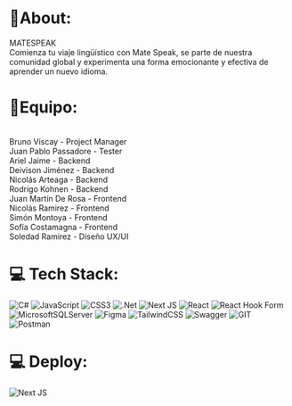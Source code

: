# 💫About:
MATESPEAK<br>Comienza tu viaje lingüístico con Mate Speak, se parte de nuestra comunidad global y experimenta una forma emocionante y efectiva de aprender un nuevo idioma.<br>

# 💫Equipo:
<br>Bruno Viscay - Project Manager<br>Juan Pablo Passadore - Tester<br>Ariel Jaime - Backend<br>Deivison Jiménez - Backend<br>Nicolás Arteaga - Backend<br>Rodrigo Kohnen - Backend<br>Juan Martín De Rosa - Frontend<br>Nicolás Ramirez - Frontend<br>Simón Montoya - Frontend<br>Sofía Costamagna - Frontend<br>Soledad Ramirez - Diseño UX/UI


# 💻 Tech Stack:
![C#](https://img.shields.io/badge/c%23-%23239120.svg?style=for-the-badge&logo=c-sharp&logoColor=white) ![JavaScript](https://img.shields.io/badge/javascript-%23323330.svg?style=for-the-badge&logo=javascript&logoColor=%23F7DF1E) ![CSS3](https://img.shields.io/badge/css3-%231572B6.svg?style=for-the-badge&logo=css3&logoColor=white) ![.Net](https://img.shields.io/badge/.NET-5C2D91?style=for-the-badge&logo=.net&logoColor=white) ![Next JS](https://img.shields.io/badge/Next-black?style=for-the-badge&logo=next.js&logoColor=white) ![React](https://img.shields.io/badge/react-%2320232a.svg?style=for-the-badge&logo=react&logoColor=%2361DAFB) ![React Hook Form](https://img.shields.io/badge/React%20Hook%20Form-%23EC5990.svg?style=for-the-badge&logo=reacthookform&logoColor=white) ![MicrosoftSQLServer](https://img.shields.io/badge/Microsoft%20SQL%20Server-CC2927?style=for-the-badge&logo=microsoft%20sql%20server&logoColor=white) ![Figma](https://img.shields.io/badge/figma-%23F24E1E.svg?style=for-the-badge&logo=figma&logoColor=white) ![TailwindCSS](https://img.shields.io/badge/tailwindcss-%2338B2AC.svg?style=for-the-badge&logo=tailwind-css&logoColor=white) ![Swagger](https://img.shields.io/badge/-Swagger-%23Clojure?style=for-the-badge&logo=swagger&logoColor=white) ![GIT](https://img.shields.io/badge/Git-fc6d26?style=for-the-badge&logo=git&logoColor=white) ![Postman](https://img.shields.io/badge/Postman-FF6C37?style=for-the-badge&logo=postman&logoColor=white)

# 💻 Deploy:
![Next JS](https://s11-15-m-csharp-react.vercel.app/)

<!-- Proudly created with GPRM ( https://gprm.itsvg.in ) -->
